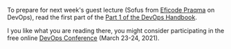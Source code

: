 To prepare for next week's guest lecture (Sofus from [Eficode Praqma](https://www.praqma.com/) on DevOps), read the first part of the 
[Part 1 of the DevOps Handbook](https://ituniversity-my.sharepoint.com/:b:/g/personal/ropf_itu_dk/Eafg4B4afaxIqYGDYJqOJLQBycrIZ8JwkokFy4j9JuWiuQ?e=OH5SzC).


I you like what you are reading there, you might consider participating in the free online [DevOps Conference](https://www.thedevopsconference.com/) (March 23-24, 2021).